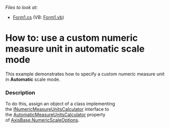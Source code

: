 <!-- default file list -->
*Files to look at*:

* [Form1.cs](./CS/AggregationSample/Form1.cs) (VB: [Form1.vb](./VB/AggregationSample/Form1.vb))
<!-- default file list end -->
# How to: use a custom numeric measure unit in automatic scale mode


This example demonstrates how to specify a custom numeric measure unit in <strong>Automatic</strong> scale mode.


<h3>Description</h3>

To do this, assign an object of a class implementing the&nbsp;<a href="https://documentation.devexpress.com/#CoreLibraries/clsDevExpressXtraChartsINumericMeasureUnitsCalculatortopic">INumericMeasureUnitsCalculator</a>&nbsp;interface to the&nbsp;<a href="https://documentation.devexpress.com/#corelibraries/DevExpressXtraChartsNumericScaleOptions_AutomaticMeasureUnitsCalculatortopic">AutomaticMeasureUnitsCalculator</a>&nbsp;property of&nbsp;<a href="https://documentation.devexpress.com/#CoreLibraries/DevExpressXtraChartsAxisBase_NumericScaleOptionstopic">AxisBase.NumericScaleOptions</a>.

<br/>


